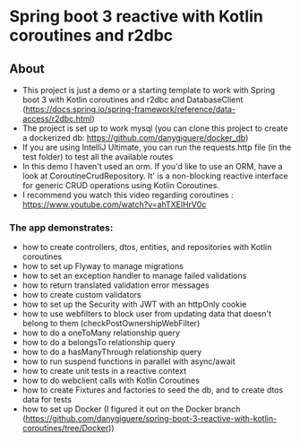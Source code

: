 # Spring boot 3 reactive with Kotlin coroutines and r2dbc

## About
- This project is just a demo or a starting template to work with Spring boot 3 with Kotlin coroutines and r2dbc and DatabaseClient (https://docs.spring.io/spring-framework/reference/data-access/r2dbc.html)
- The project is set up to work mysql (you can clone this project to create a dockerized db: https://github.com/danygiguere/docker_db)
- If you are using IntelliJ Ultimate, you can run the requests.http file (in the test folder) to test all the available routes
- In this demo I haven't used an orm. If you'd like to use an ORM, have a look at CoroutineCrudRepository. It' is a non-blocking reactive interface for generic CRUD operations using Kotlin Coroutines.
- I recommend you watch this video regarding coroutines : https://www.youtube.com/watch?v=ahTXElHrV0c

### The app demonstrates:
  - how to create controllers, dtos, entities, and repositories with Kotlin coroutines
  - how to set up Flyway to manage migrations
  - how to set an exception handler to manage failed validations
  - how to return translated validation error messages
  - how to create custom validators
  - how to set up the Security with JWT with an httpOnly cookie
  - how to use webfilters to block user from updating data that doesn't belong to them (checkPostOwnershipWebFilter)
  - how to do a oneToMany relationship query
  - how to do a belongsTo relationship query
  - how to do a hasManyThrough relationship query
  - how to run suspend functions in parallel with async/await
  - how to create unit tests in a reactive context
  - how to do webclient calls with Kotlin Coroutines
  - how to create Fixtures and factories to seed the db, and to create dtos data for tests
  - how to set up Docker (I figured it out on the Docker branch (https://github.com/danygiguere/spring-boot-3-reactive-with-kotlin-coroutines/tree/Docker))